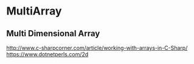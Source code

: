 # MultiArray
## Multi Dimensional Array
http://www.c-sharpcorner.com/article/working-with-arrays-in-C-Sharp/</br>
https://www.dotnetperls.com/2d
